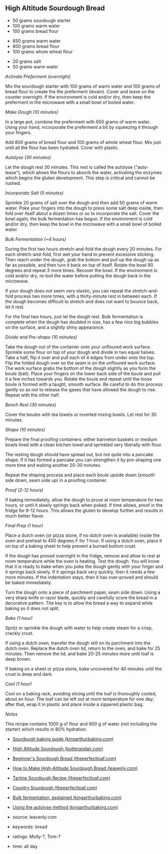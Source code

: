 High Altitude Sourdough Bread
-----------------------------

- 50 grams sourdough starter
- 100 grams warm water
- 100 grams bread flour
<!-- -->
- 650 grams warm water
- 800 grams bread flour
- 100 grams whole wheat flour
<!-- -->
- 20 grams salt
- 50 grams warm water

*Activate Preferment (overnight)*

Mix the sourdough starter with 100 grams of warm water and 100 grams
of bread flour to create the the preferment (levain).  Cover and leave
on the counter overnight.  If the environment is cold and/or dry, then
keep the preferment in the microwave with a small bowl of boiled
water.

*Make Dough (10 minutes)*

In a large pot, combine the preferment with 650 grams of warm water.
Using your hand, incorporate the preferment a bit by squeezing it
through your fingers.

Add 800 grams of bread flour and 100 grams of whole wheat flour.  Mix
just until all the flour has been hydrated. Cover with plastic.

*Autolyse (30 minutes)*

Let the dough rest 30 minutes.  This rest is called the autolyse
("auto-lease"), which allows the flours to absorb the water,
activating the enzymes which begins the gluten development. This step
is critical and cannot be rushed.

*Incorporate Salt (5 minutes)*

Sprinkle 20 grams of salt over the dough and then add 50 grams of warm
water.  Poke your fingers into the dough to press some salt deep
inside, then fold over itself about a dozen times or so to incorporate
the salt. Cover the bowl again; the bulk fermentation has begun.  If
the environment is cold and/or dry, then keep the bowl in the
microwave with a small bowl of boiled water.

*Bulk Fermentation (~4 hours)*

During the first two hours stretch-and-fold the dough every 20
minutes.  For each stretch-and-fold, first wet your hand to prevent
excessive sticking.  Then reach under the dough, grab the bottom and
pull up the dough up as far as possible, and then turn it back on top
of itself.  Rotate the bowl 90 degrees and repeat 3 more times.
Recover the bowl.  If the environment is cold and/or dry, re-boil the
water before putting the dough back in the microwave.

If your dough does not seem very elastic, you can repeat the
stretch-and-fold process two more times, with a thirty-minute rest in
between each. If the dough becomes difficult to stretch and does not
want to bounce back, let it rest.

For the final two hours, just let the dough rest.  Bulk fermentation
is complete when the dough has doubled in size, has a few nice big
bubbles on the surface, and a slightly shiny appearance.

*Divide and Pre-shape (10 minutes)*

Take the dough out of the container onto your unfloured work surface.
Sprinkle some flour on top of your dough and divide in two equal
halves.  Take a half, flip it over and pull each of 4 edges from under
onto the top.  Flip the folded dough over so the seam is on the
unfloured work surface.  The work surface grabs the bottom of the
dough slightly as you form the boule (ball).  Place your fingers on
the lower back side of the boule and pull it a few inches towards you.
Rotate the boule and repeat until the loose boule is formed with a
taught, smooth surface.  Be careful to do this process gently so as
not to release the gases that have allowed the dough to rise.  Repeat
with the other half.

*Bench Rest (30 minutes)*

Cover the boules with tea towels or inverted mixing bowls.  Let rest
for 30 minutes.

*Shape (10 minutes)*

Prepare the final proofing containers: either banneton baskets or
medium bowls lined with a clean kitchen towel and sprinkled very
liberally with flour.

The resting dough should have spread out, but not quite into a pancake
shape. If it has formed a pancake you can strengthen it by pre-shaping
one more time and waiting another 20-30 minutes.

Repeat the shaping process and place each boule upside down (smooth
side down, seam side up) in a proofing container.

*Proof (2-12 hours)*

If baking immediately, allow the dough to prove at room temperature
for two hours, or until it slowly springs back when poked.  If time
allows, proof in the fridge for 8-12 hours.  This allows the gluten to
develop further and results in much better flavor.

*Final Prep (1 hour)*

Place a dutch oven (or pizza stone, if no dutch oven is available)
inside the oven and preheat to 450 degrees F for 1 hour.  If using a
dutch oven, place it on top of a baking sheet to help prevent a burned
bottom crust.

If the dough has proved overnight in the fridge, remove and allow to
rest at room temperature while the oven is heating.  Test the dough.
You will know that it is ready to bake when you poke the dough gently
with your finger and it springs back slowly.  If it springs back very
quickly, then it needs a few more minutes.  If the indentation stays,
then it has over-proved and should be baked immediately.

Turn the dough onto a piece of parchment paper, seam side down.  Using
a very sharp knife or razor blade, quickly and carefully score the
bread in a decorative pattern. The key is to allow the bread a way to
expand while baking so it does not split.

*Bake (1 hour)*

Spritz or sprinkle the dough with water to help create steam for a
crisp, crackly crust.

If using a dutch oven, transfer the dough still on its parchment into
the dutch oven.  Replace the dutch oven lid, return to the oven, and
bake for 25 minutes.  Then remove the lid, and bake 20-25 minutes
more until loaf is deep brown.

If baking on a sheet or pizza stone, bake uncovered for 40 minutes
until the crust is deep and dark.

*Cool (1 hour)*

Cool on a baking rack, avoiding slicing until the loaf is thoroughly
cooled, about an hour.  The loaf can be left out at room temperature
for one day; after that, wrap it in plastic and place inside a
zippered plastic bag.

*Notes*

This recipe contains 1000 g of flour and 800 g of water (not including
the starter) which results in 80% hydration.

- [Sourdough baking guide (kingarthurbaking.com)](https://bit.ly/2Lbigrq)
- [High Altitude Sourdough (butterandair.com)](https://bit.ly/2VVXfDc)
- [Beginner's Sourdough Bread (theperfectloaf.com)](https://bit.ly/2IvIcx6)
- [How to Make High-Altitude Sourdough Bread (leavenly.com)](https://bit.ly/2Inek5n)
- [Tartine Sourdough Recipe (theperfectloaf.com)](https://bit.ly/3n1jIKC)
- [Country Sourdough (theperfectloaf.com)](https://bit.ly/3nccgfF)
- [Bulk fermentation, explained (kingarthurbaking.com)](https://bit.ly/3paNmyY)
- [Using the autolyse method (kingarthurbaking.com)](https://bit.ly/3lYqZtU)

- source: leavenly.com
- keywords: bread
- ratings: Molly-?, Tom-?
- time: all day
